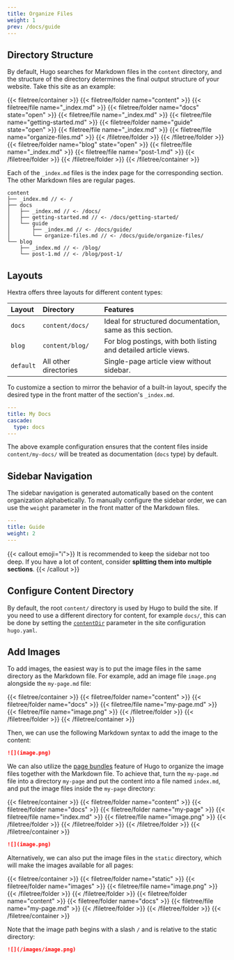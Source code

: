 ```yaml
---
title: Organize Files
weight: 1
prev: /docs/guide
---
```


## Directory Structure

By default, Hugo searches for Markdown files in the `content` directory, and the structure of the directory determines the final output structure of your website.
Take this site as an example:

<!--more-->

{{< filetree/container >}}
{{< filetree/folder name="content" >}}
{{< filetree/file name="_index.md" >}}
{{< filetree/folder name="docs" state="open" >}}
{{< filetree/file name="_index.md" >}}
{{< filetree/file name="getting-started.md" >}}
{{< filetree/folder name="guide" state="open" >}}
{{< filetree/file name="_index.md" >}}
{{< filetree/file name="organize-files.md" >}}
{{< /filetree/folder >}}
{{< /filetree/folder >}}
{{< filetree/folder name="blog" state="open" >}}
{{< filetree/file name="_index.md" >}}
{{< filetree/file name="post-1.md" >}}
{{< /filetree/folder >}}
{{< /filetree/folder >}}
{{< /filetree/container >}}

Each of the `_index.md` files is the index page for the corresponding section. The other Markdown files are regular pages.

```
content
├── _index.md // <- /
├── docs
│   ├── _index.md // <- /docs/
│   ├── getting-started.md // <- /docs/getting-started/
│   └── guide
│       ├── _index.md // <- /docs/guide/
│       └── organize-files.md // <- /docs/guide/organize-files/
└── blog
    ├── _index.md // <- /blog/
    └── post-1.md // <- /blog/post-1/
```

## Layouts

Hextra offers three layouts for different content types:

| Layout    | Directory             | Features                                                         |
| :-------- | :-------------------- | :--------------------------------------------------------------- |
| `docs`    | `content/docs/`       | Ideal for structured documentation, same as this section.        |
| `blog`    | `content/blog/`       | For blog postings, with both listing and detailed article views. |
| `default` | All other directories | Single-page article view without sidebar.                        |

To customize a section to mirror the behavior of a built-in layout, specify the desired type in the front matter of the section's `_index.md`.

```yaml {filename="content/my-docs/_index.md"}
---
title: My Docs
cascade:
  type: docs
---
```

The above example configuration ensures that the content files inside `content/my-docs/` will be treated as documentation (`docs` type) by default.

## Sidebar Navigation

The sidebar navigation is generated automatically based on the content organization alphabetically. To manually configure the sidebar order, we can use the `weight` parameter in the front matter of the Markdown files.

```yaml {filename="content/docs/guide/_index.md"}
---
title: Guide
weight: 2
---
```

{{< callout emoji="ℹ️">}}
It is recommended to keep the sidebar not too deep. If you have a lot of content, consider **splitting them into multiple sections**.
{{< /callout >}}

## Configure Content Directory

By default, the root `content/` directory is used by Hugo to build the site.
If you need to use a different directory for content, for example `docs/`, this can be done by setting the [`contentDir`](https://gohugo.io/getting-started/configuration/#contentdir) parameter in the site configuration `hugo.yaml`.

## Add Images

To add images, the easiest way is to put the image files in the same directory as the Markdown file.
For example, add an image file `image.png` alongside the `my-page.md` file:

{{< filetree/container >}}
{{< filetree/folder name="content" >}}
{{< filetree/folder name="docs" >}}
{{< filetree/file name="my-page.md" >}}
{{< filetree/file name="image.png" >}}
{{< /filetree/folder >}}
{{< /filetree/folder >}}
{{< /filetree/container >}}

Then, we can use the following Markdown syntax to add the image to the content:

```markdown {filename="content/docs/my-page.md"}
![](image.png)
```

We can also utilize the [page bundles][page-bundles] feature of Hugo to organize the image files together with the Markdown file. To achieve that, turn the `my-page.md` file into a directory `my-page` and put the content into a file named `index.md`, and put the image files inside the `my-page` directory:

{{< filetree/container >}}
{{< filetree/folder name="content" >}}
{{< filetree/folder name="docs" >}}
{{< filetree/folder name="my-page" >}}
{{< filetree/file name="index.md" >}}
{{< filetree/file name="image.png" >}}
{{< /filetree/folder >}}
{{< /filetree/folder >}}
{{< /filetree/folder >}}
{{< /filetree/container >}}

```markdown {filename="content/docs/my-page/index.md"}
![](image.png)
```

Alternatively, we can also put the image files in the `static` directory, which will make the images available for all pages:

{{< filetree/container >}}
{{< filetree/folder name="static" >}}
{{< filetree/folder name="images" >}}
{{< filetree/file name="image.png" >}}
{{< /filetree/folder >}}
{{< /filetree/folder >}}
{{< filetree/folder name="content" >}}
{{< filetree/folder name="docs" >}}
{{< filetree/file name="my-page.md" >}}
{{< /filetree/folder >}}
{{< /filetree/folder >}}
{{< /filetree/container >}}

Note that the image path begins with a slash `/` and is relative to the static directory:

```markdown {filename="content/docs/my-page.md"}
![](/images/image.png)
```

[page-bundles]: https://gohugo.io/content-management/page-bundles/#leaf-bundles